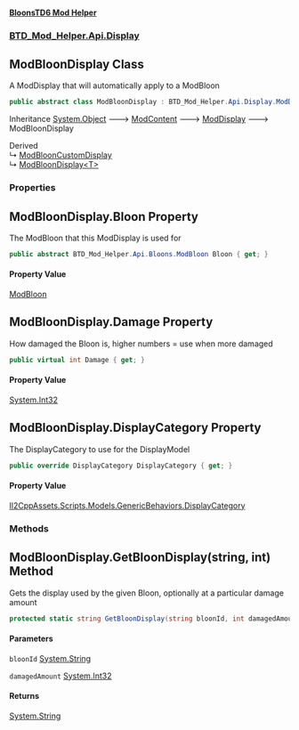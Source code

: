 #### [BloonsTD6 Mod Helper](README.md 'README')
### [BTD_Mod_Helper.Api.Display](README.md#BTD_Mod_Helper.Api.Display 'BTD_Mod_Helper.Api.Display')

## ModBloonDisplay Class

A ModDisplay that will automatically apply to a ModBloon

```csharp
public abstract class ModBloonDisplay : BTD_Mod_Helper.Api.Display.ModDisplay
```

Inheritance [System.Object](https://docs.microsoft.com/en-us/dotnet/api/System.Object 'System.Object') &#129106; [ModContent](BTD_Mod_Helper.Api.ModContent.md 'BTD_Mod_Helper.Api.ModContent') &#129106; [ModDisplay](BTD_Mod_Helper.Api.Display.ModDisplay.md 'BTD_Mod_Helper.Api.Display.ModDisplay') &#129106; ModBloonDisplay

Derived  
&#8627; [ModBloonCustomDisplay](BTD_Mod_Helper.Api.Display.ModBloonCustomDisplay.md 'BTD_Mod_Helper.Api.Display.ModBloonCustomDisplay')  
&#8627; [ModBloonDisplay&lt;T&gt;](BTD_Mod_Helper.Api.Display.ModBloonDisplay_T_.md 'BTD_Mod_Helper.Api.Display.ModBloonDisplay<T>')
### Properties

<a name='BTD_Mod_Helper.Api.Display.ModBloonDisplay.Bloon'></a>

## ModBloonDisplay.Bloon Property

The ModBloon that this ModDisplay is used for

```csharp
public abstract BTD_Mod_Helper.Api.Bloons.ModBloon Bloon { get; }
```

#### Property Value
[ModBloon](BTD_Mod_Helper.Api.Bloons.ModBloon.md 'BTD_Mod_Helper.Api.Bloons.ModBloon')

<a name='BTD_Mod_Helper.Api.Display.ModBloonDisplay.Damage'></a>

## ModBloonDisplay.Damage Property

How damaged the Bloon is, higher numbers = use when more damaged

```csharp
public virtual int Damage { get; }
```

#### Property Value
[System.Int32](https://docs.microsoft.com/en-us/dotnet/api/System.Int32 'System.Int32')

<a name='BTD_Mod_Helper.Api.Display.ModBloonDisplay.DisplayCategory'></a>

## ModBloonDisplay.DisplayCategory Property

The DisplayCategory to use for the DisplayModel

```csharp
public override DisplayCategory DisplayCategory { get; }
```

#### Property Value
[Il2CppAssets.Scripts.Models.GenericBehaviors.DisplayCategory](https://docs.microsoft.com/en-us/dotnet/api/Il2CppAssets.Scripts.Models.GenericBehaviors.DisplayCategory 'Il2CppAssets.Scripts.Models.GenericBehaviors.DisplayCategory')
### Methods

<a name='BTD_Mod_Helper.Api.Display.ModBloonDisplay.GetBloonDisplay(string,int)'></a>

## ModBloonDisplay.GetBloonDisplay(string, int) Method

Gets the display used by the given Bloon, optionally at a particular damage amount

```csharp
protected static string GetBloonDisplay(string bloonId, int damagedAmount=0);
```
#### Parameters

<a name='BTD_Mod_Helper.Api.Display.ModBloonDisplay.GetBloonDisplay(string,int).bloonId'></a>

`bloonId` [System.String](https://docs.microsoft.com/en-us/dotnet/api/System.String 'System.String')

<a name='BTD_Mod_Helper.Api.Display.ModBloonDisplay.GetBloonDisplay(string,int).damagedAmount'></a>

`damagedAmount` [System.Int32](https://docs.microsoft.com/en-us/dotnet/api/System.Int32 'System.Int32')

#### Returns
[System.String](https://docs.microsoft.com/en-us/dotnet/api/System.String 'System.String')